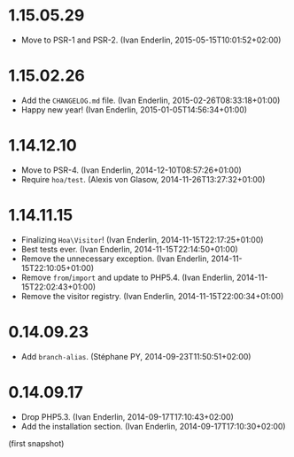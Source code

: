 # 1.15.05.29

  * Move to PSR-1 and PSR-2. (Ivan Enderlin, 2015-05-15T10:01:52+02:00)

# 1.15.02.26

  * Add the `CHANGELOG.md` file. (Ivan Enderlin, 2015-02-26T08:33:18+01:00)
  * Happy new year! (Ivan Enderlin, 2015-01-05T14:56:34+01:00)

# 1.14.12.10

  * Move to PSR-4. (Ivan Enderlin, 2014-12-10T08:57:26+01:00)
  * Require `hoa/test`. (Alexis von Glasow, 2014-11-26T13:27:32+01:00)

# 1.14.11.15

  * Finalizing `Hoa\Visitor`! (Ivan Enderlin, 2014-11-15T22:17:25+01:00)
  * Best tests ever. (Ivan Enderlin, 2014-11-15T22:14:50+01:00)
  * Remove the unnecessary exception. (Ivan Enderlin, 2014-11-15T22:10:05+01:00)
  * Remove `from`/`import` and update to PHP5.4. (Ivan Enderlin, 2014-11-15T22:02:43+01:00)
  * Remove the visitor registry. (Ivan Enderlin, 2014-11-15T22:00:34+01:00)

# 0.14.09.23

  * Add `branch-alias`. (Stéphane PY, 2014-09-23T11:50:51+02:00)

# 0.14.09.17

  * Drop PHP5.3. (Ivan Enderlin, 2014-09-17T17:10:43+02:00)
  * Add the installation section. (Ivan Enderlin, 2014-09-17T17:10:30+02:00)

(first snapshot)
